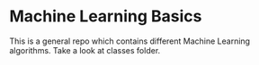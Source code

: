 # Machine Learning Basics
This is a general repo which contains different Machine Learning algorithms.
Take a look at classes folder.